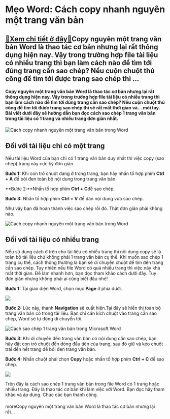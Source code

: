 Mẹo Word: Cách copy nhanh nguyên một trang văn bản
==================================================

[:gift:Xem chi tiết ở đây:gift:](https://hddtvn.com/meo-word-cach-copy-nhanh-nguyen-mot-trang-van-ban/)Copy nguyên một trang văn bản Word là thao tác cơ bản nhưng lại rất thông dụng hiện nay. Vậy trong trường hợp file tài liệu có nhiều trang thì bạn làm cách nào để tìm tới đúng trang cần sao chép? Nếu cuộn chuột thủ công để tìm tới được trang sao chép thì …
----------------------------------------------------------------------------------------------------------------------------------------------------------------------------------------------------------------------------------------------------------------

#### **Copy nguyên một trang văn bản Word là thao tác cơ bản nhưng lại rất thông dụng hiện nay. Vậy trong trường hợp file tài liệu có nhiều trang thì bạn làm cách nào để tìm tới đúng trang cần sao chép? Nếu cuộn chuột thủ công để tìm tới được trang sao chép thì sẽ rất mất thời gian và… mỏi tay. Bài viết dưới đây sẽ hướng dẫn bạn đọc cách sao chép 1 trang văn bản trong tài liệu có 1 trang và nhiều trang đơn giản nhất.**


![Cách copy nhanh nguyên một trang văn bản trong Word](https://hddtvn.com/wp-content/uploads/2021/01/rAbCKTr.png "Cách copy nhanh nguyên một trang văn bản trong Word")


Đối với tài liệu chỉ có một trang
---------------------------------


Nếu tài liệu Word của bạn chỉ có 1 trang văn bản duy nhất thì việc copy (sao chép) trang này cực kỳ đơn giản.


**Bước 1:** Khi con trỏ chuột đang ở trong trang, bạn hãy nhấn tổ hợp phím **Ctrl + A** để bôi đen toàn bộ nội dung trong trang văn bản.


**Bước 2:**Nhấn tổ hợp phím **Ctrl + C**để sao chép.


**Bước 3:** Nhấn tổ hợp phím **Ctrl + V** để dán nội dung vừa sao chép.


Như vậy bạn đã hoàn thành việc sao chép rồi đó. Thật đơn giản phải không nào.


![Cách copy nhanh nguyên một trang văn bản trong Word](https://hddtvn.com/wp-content/uploads/2021/01/hRb1nYM.png "Cách copy nhanh nguyên một trang văn bản trong Word")


Đối với tài liệu có nhiều trang
-------------------------------


Nếu sử dụng cách ở trên cho tài liệu có nhiều trang thì nội dung copy sẽ là toàn bộ tài liệu chứ không phải 1 trang văn bản cụ thể. Khi muốn sao chép 1 trang cụ thể, cách thông thường là bạn sẽ di chuyển chuột để tìm đến trang cần sao chép. Tuy nhiên nếu file Word có quá nhiều trang thì việc này khá mất thời gian. Để làm nhanh hơn, bạn đọc tham khảo cách dưới đây. Tuy đơn giản nhưng không phải ai cũng biết đâu nhé!


**Bước 1:** Tại giao diện Word, chọn mục **Page** ở phía dưới.


![](https://hddtvn.com/wp-content/uploads/2021/01/mYwilbf.png)


**Bước 2:** Lúc này, thanh **Navigation** sẽ xuất hiện.Tại đây sẽ hiển thị toàn bộ trang văn bản có trong tài liệu. Bạn chỉ cần kích chuột vào trang cần sao chép, Word sẽ tự động di chuyển tới.


![Cách sao chép 1 trang văn bản trong Microsoft Word](https://hddtvn.com/wp-content/uploads/2021/01/15yBDfg.png "Cách sao chép 1 trang văn bản trong Microsoft Word")


**Bước 3:** Khi di chuyển đến trang văn bản có nội dung cần sao chép, bạn hãy đặt con trỏ chuột đến dòng đầu tiên của trang, sau đó giữ và kéo chuột trái đến hết trang để bôi đen trang văn bản.


**Bước 4:** Nhấn chuột phải chọn **Copy** hoặc nhấn tổ hợp phím **Ctrl + C** để sao chép.


![](https://hddtvn.com/wp-content/uploads/2021/01/rAbCKTr.png)


Trên đây là cách sao chép 1 trang văn bản trong file Word có 1 trang hoặc nhiều trang. Đây là thao tác cơ bản khi làm việc với Word. Bạn đọc hãy tham khảo và áp dụng. Chúc các bạn thành công.


#### 


moreCopy nguyên một trang văn bản Word là thao tác cơ bản nhưng lại rất…

